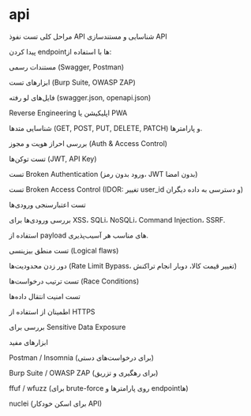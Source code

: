 # api


مراحل کلی تست نفوذ API
شناسایی و مستندسازی API

پیدا کردن endpointها با استفاده از:

مستندات رسمی (Swagger, Postman)

ابزارهای تست (Burp Suite, OWASP ZAP)

فایل‌های لو رفته (swagger.json, openapi.json)

Reverse Engineering اپلیکیشن یا PWA

شناسایی متدها (GET, POST, PUT, DELETE, PATCH) و پارامترها.

بررسی احراز هویت و مجوز (Auth & Access Control)

تست توکن‌ها (JWT, API Key)

تست Broken Authentication (ورود بدون رمز، JWT بدون امضا)

تست Broken Access Control (IDOR: تغییر user_id و دسترسی به داده دیگران)

تست اعتبارسنجی ورودی‌ها

بررسی ورودی‌ها برای XSS، SQLi، NoSQLi، Command Injection، SSRF.

استفاده از payload های مناسب هر آسیب‌پذیری.

تست منطق بیزینسی (Logical flaws)

دور زدن محدودیت‌ها (Rate Limit Bypass، تغییر قیمت کالا، دوبار انجام تراکنش)

تست ترتیب درخواست‌ها (Race Conditions)

تست امنیت انتقال داده‌ها

اطمینان از استفاده از HTTPS

بررسی برای Sensitive Data Exposure

ابزارهای مفید

Postman / Insomnia (برای درخواست‌های دستی)

Burp Suite / OWASP ZAP (برای رهگیری و تزریق)

ffuf / wfuzz (برای brute-force روی پارامترها و endpointها)

nuclei (برای اسکن خودکار API)
